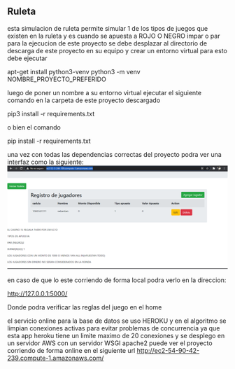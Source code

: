## Ruleta
esta simulacion de ruleta permite simular 1 de los tipos de juegos que existen en la ruleta y es cuando se apuesta a ROJO O NEGRO  impar o par
para la ejecucion de este proyecto se debe desplazar al directorio de descarga de este proyecto en su equipo y crear un entorno virtual para esto debe ejecutar

apt-get install python3-venv
python3 -m venv NOMBRE_PROYECTO_PREFERIDO

luego de poner un nombre a su entorno virtual ejecutar el siguiente comando en la carpeta de este proyecto descargado


pip3 install -r requirements.txt  

o bien el comando 

pip install -r requirements.txt 


una vez con todas las dependencias correctas del proyecto podra ver una interfaz como la siguiente:
 ![alt text](https://github.com/sebas1017/Ruleta/blob/main/Ruleta/home.PNG?raw=true)


en caso de que lo este corriendo de forma local podra verlo en la direccion:

http://127.0.0.1:5000/

 
 Donde podra verificar las reglas del juego en el home
 
 el servicio online para la base de datos se uso HEROKU y en el algoritmo se limpian conexiones activas para evitar problemas de concurrencia ya que esta app heroku tiene un limite maximo de 20 conexiones  y se desplego en un servidor AWS con un servidor WSGI apache2 puede ver el proyecto corriendo de forma online 
 en el siguiente url http://ec2-54-90-42-239.compute-1.amazonaws.com/
